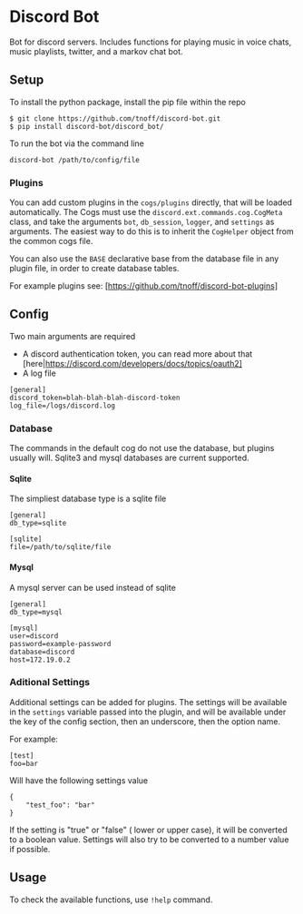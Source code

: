 # Discord Bot


Bot for discord servers. Includes functions for playing music in voice chats, music playlists, twitter, and a markov chat bot.

## Setup

To install the python package, install the pip file within the repo

```
$ git clone https://github.com/tnoff/discord-bot.git
$ pip install discord-bot/discord_bot/
```

To run the bot via the command line

```
discord-bot /path/to/config/file
```

### Plugins


You can add custom plugins in the `cogs/plugins` directly, that will be loaded automatically. The Cogs must use the `discord.ext.commands.cog.CogMeta` class, and take the arguments `bot`, `db_session`, `logger`, and `settings` as arguments. The easiest way to do this is to inherit the `CogHelper` object from the common cogs file.

You can also use the `BASE` declarative base from the database file in any plugin file, in order to create database tables.

For example plugins see: [https://github.com/tnoff/discord-bot-plugins]

## Config


Two main arguments are required
- A discord authentication token, you can read more about that [here|https://discord.com/developers/docs/topics/oauth2]
- A log file

```
[general]
discord_token=blah-blah-blah-discord-token
log_file=/logs/discord.log
```

### Database

The commands in the default cog do not use the database, but plugins usually will. Sqlite3 and mysql databases are current supported.


#### Sqlite


The simpliest database type is a sqlite file
```
[general]
db_type=sqlite

[sqlite]
file=/path/to/sqlite/file
```


#### Mysql

A mysql server can be used instead of sqlite

```
[general]
db_type=mysql

[mysql]
user=discord
password=example-password
database=discord
host=172.19.0.2
```

### Aditional Settings


Additional settings can be added for plugins. The settings will be available in the `settings` variable passed into the plugin, and will be available under the key of the config section, then an underscore, then the option name.

For example:

```
[test]
foo=bar
```

Will have the following settings value

```
{
    "test_foo": "bar"
}
```

If the setting is "true" or "false" ( lower or upper case), it will be converted to a boolean value. Settings will also try to be converted to a number value if possible.

## Usage

To check the available functions, use `!help` command.